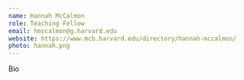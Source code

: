 ```yaml
---
name: Hannah McCalmon
role: Teaching Fellow
email: hmccalmon@g.harvard.edu
website: https://www.mcb.harvard.edu/directory/hannah-mccalmon/
photo: hannah.png
---
```


Bio
